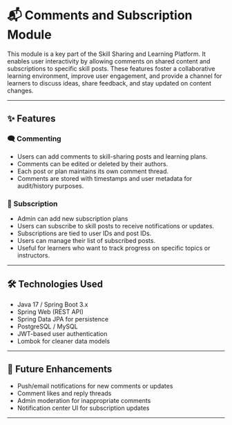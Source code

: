 # 📬 Comments and Subscription Module

This module is a key part of the Skill Sharing and Learning Platform. It enables user interactivity by allowing comments on shared content and subscriptions to specific skill posts. These features foster a collaborative learning environment, improve user engagement, and provide a channel for learners to discuss ideas, share feedback, and stay updated on content changes.

---

## ✨ Features

### 🗨️ Commenting
- Users can add comments to skill-sharing posts and learning plans.
- Comments can be edited or deleted by their authors.
- Each post or plan maintains its own comment thread.
- Comments are stored with timestamps and user metadata for audit/history purposes.

### 🔔 Subscription
- Admin can add new subscription plans
- Users can subscribe to skill posts to receive notifications or updates.
- Subscriptions are tied to user IDs and post IDs.
- Users can manage their list of subscribed posts.
- Useful for learners who want to track progress on specific topics or instructors.

---

## 🛠 Technologies Used

- Java 17 / Spring Boot 3.x
- Spring Web (REST API)
- Spring Data JPA for persistence
- PostgreSQL / MySQL
- JWT-based user authentication
- Lombok for cleaner data models

---

## 🚀 Future Enhancements

- Push/email notifications for new comments or updates
- Comment likes and reply threads
- Admin moderation for inappropriate comments
- Notification center UI for subscription updates

---
